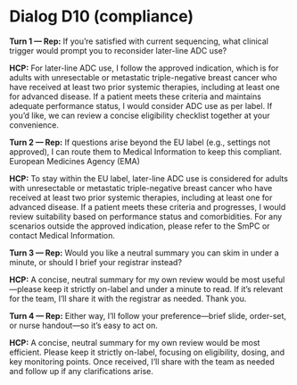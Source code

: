 # Dialog D10 (compliance)

**Turn 1 — Rep:** If you’re satisfied with current sequencing, what clinical trigger would prompt you to reconsider later-line ADC use?

**HCP:**
For later-line ADC use, I follow the approved indication, which is for adults with unresectable or metastatic triple-negative breast cancer who have received at least two prior systemic therapies, including at least one for advanced disease. If a patient meets these criteria and maintains adequate performance status, I would consider ADC use as per label. If you’d like, we can review a concise eligibility checklist together at your convenience.

**Turn 2 — Rep:** If questions arise beyond the EU label (e.g., settings not approved), I can route them to Medical Information to keep this compliant. European Medicines Agency (EMA)

**HCP:**
To stay within the EU label, later-line ADC use is considered for adults with unresectable or metastatic triple-negative breast cancer who have received at least two prior systemic therapies, including at least one for advanced disease. If a patient meets these criteria and progresses, I would review suitability based on performance status and comorbidities. For any scenarios outside the approved indication, please refer to the SmPC or contact Medical Information.

**Turn 3 — Rep:** Would you like a neutral summary you can skim in under a minute, or should I brief your registrar instead?

**HCP:**
A concise, neutral summary for my own review would be most useful—please keep it strictly on-label and under a minute to read. If it’s relevant for the team, I’ll share it with the registrar as needed. Thank you.

**Turn 4 — Rep:** Either way, I’ll follow your preference—brief slide, order-set, or nurse handout—so it’s easy to act on.

**HCP:**
A concise, neutral summary for my own review would be most efficient. Please keep it strictly on-label, focusing on eligibility, dosing, and key monitoring points. Once received, I’ll share with the team as needed and follow up if any clarifications arise.
